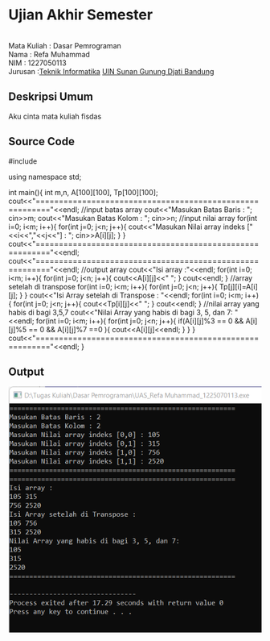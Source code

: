# Ujian Akhir Semester 
<br>Mata Kuliah 	: Dasar Pemrograman
<br> Nama		: Refa Muhammad
<br>NIM		:	1227050113
<br>Jurusan		:[Teknik Informatika](http://if.uinsgd.ac.id/) [UIN Sunan Gunung Djati Bandung](https://uinsgd.ac.id/) 

## Deskripsi Umum
Aku cinta mata kuliah fisdas 

## Source Code
#include <iostream>

using namespace std;

int main(){
	int m,n, A[100][100], Tp[100][100];
	cout<<"========================================================="<<endl;
	//input batas array
	cout<<"Masukan Batas Baris : ";
	cin>>m;
	cout<<"Masukan Batas Kolom : ";
	cin>>n;
	//input nilai array
	for(int i=0; i<m; i++){
		for(int j=0; j<n; j++){
			cout<<"Masukan Nilai array indeks ["<<i<<","<<j<<"] : ";
			cin>>A[i][j];
		}
	}
	cout<<"========================================================="<<endl;
	cout<<"========================================================="<<endl;
	//output array
	cout<<"Isi array :"<<endl;
	for(int i=0; i<m; i++){
		for(int j=0; j<n; j++){
			cout<<A[i][j]<<" ";
		}
		cout<<endl;
	}
	//array setelah di transpose
	for(int i=0; i<m; i++){
		for(int j=0; j<n; j++){
			Tp[j][i]=A[i][j];
		}
	}
	cout<<"Isi Array setelah di Transpose : "<<endl;
	for(int i=0; i<m; i++){
		for(int j=0; j<n; j++){
			cout<<Tp[i][j]<<" ";
		}
		cout<<endl;
	}
	//nilai array yang habis di bagi 3,5,7
	cout<<"Nilai Array yang habis di bagi 3, 5, dan 7: "<<endl;
	for(int i=0; i<m; i++){
		for(int j=0; j<n; j++){
			if(A[i][j]%3 == 0 && A[i][j]%5 == 0 && A[i][j]%7 ==0 ){
				cout<<A[i][j]<<endl;
		}
		}
	}
	cout<<"========================================================="<<endl;
}
		
## Output
<img src="Output1.png"/>
